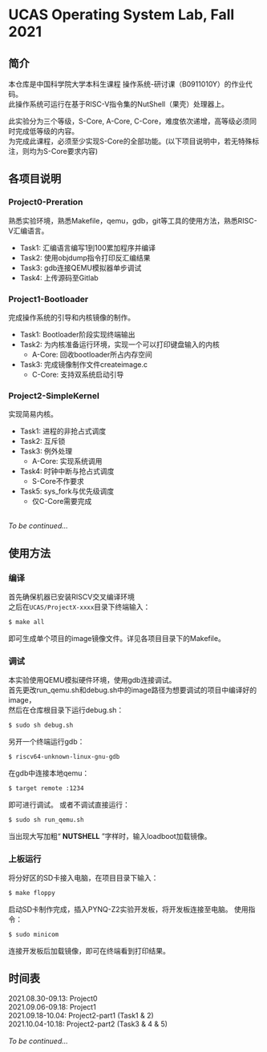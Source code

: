 # UCAS Operating System Lab, Fall 2021
## 简介
本仓库是中国科学院大学本科生课程 操作系统-研讨课（B0911010Y）的作业代码。\
此操作系统可运行在基于RISC-V指令集的NutShell（果壳）处理器上。

此实验分为三个等级，S-Core, A-Core, C-Core，难度依次递增，高等级必须同时完成低等级的内容。\
为完成此课程，必须至少实现S-Core的全部功能。(以下项目说明中，若无特殊标注，则均为S-Core要求内容)
## 各项目说明
### Project0-Preration
熟悉实验环境，熟悉Makefile，qemu，gdb，git等工具的使用方法，熟悉RISC-V汇编语言。


 + Task1: 汇编语言编写1到100累加程序并编译
 + Task2: 使用objdump指令打印反汇编结果
 + Task3: gdb连接QEMU模拟器单步调试
 + Task4: 上传源码至Gitlab
### Project1-Bootloader
完成操作系统的引导和内核镜像的制作。

 + Task1: Bootloader阶段实现终端输出
 + Task2: 为内核准备运行环境，实现一个可以打印键盘输入的内核
	 - A-Core: 回收bootloader所占内存空间
 + Task3: 完成镜像制作文件createimage.c
 	 - C-Core: 支持双系统启动引导
### Project2-SimpleKernel
实现简易内核。

 + Task1: 进程的非抢占式调度
 + Task2: 互斥锁
 + Task3: 例外处理
 	- A-Core: 实现系统调用
 + Task4: 时钟中断与抢占式调度
 	- S-Core不作要求
 + Task5: sys_fork与优先级调度
 	- 仅C-Core需要完成
 	
 <br>_To be continued..._
## 使用方法
### 编译
首先确保机器已安装RISCV交叉编译环境\
之后在`UCAS/ProjectX-xxxx`目录下终端输入：
```sh
$ make all
```
即可生成单个项目的image镜像文件。详见各项目目录下的Makefile。
### 调试
本实验使用QEMU模拟硬件环境，使用gdb连接调试。\
首先更改run_qemu.sh和debug.sh中的image路径为想要调试的项目中编译好的image，\
然后在仓库根目录下运行debug.sh：
```sh
$ sudo sh debug.sh
```
另开一个终端运行gdb：
```sh
$ riscv64-unknown-linux-gnu-gdb
```
在gdb中连接本地qemu：
```sh
$ target remote :1234
```
即可进行调试。
或者不调试直接运行：
```sh
$ sudo sh run_qemu.sh
```
当出现大写加粗“ **NUTSHELL** ”字样时，输入loadboot加载镜像。
### 上板运行
将分好区的SD卡接入电脑，在项目目录下输入：
```sh
$ make floppy
```
启动SD卡制作完成，插入PYNQ-Z2实验开发板，将开发板连接至电脑。
使用指令：
```sh
$ sudo minicom
```
连接开发板后加载镜像，即可在终端看到打印结果。
## 时间表
2021.08.30-09.13: Project0\
2021.09.06-09.18: Project1\
2021.09.18-10.04: Project2-part1 (Task1 & 2)\
2021.10.04-10.18: Project2-part2 (Task3 & 4 & 5)\
 <br>_To be continued..._


